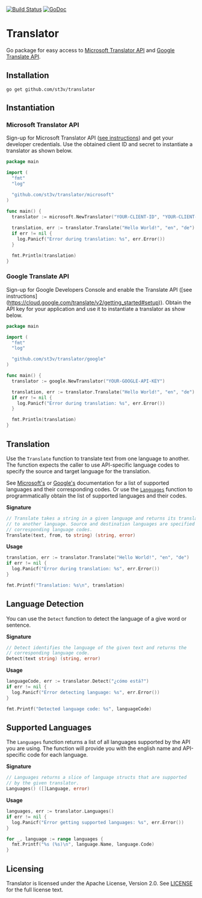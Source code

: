 [![Build Status](https://travis-ci.org/st3v/translator.svg?branch=master)](https://travis-ci.org/st3v/translator)
[![GoDoc](https://godoc.org/github.com/st3v/translator?status.png)](https://godoc.org/github.com/st3v/translator)

Translator
==========

Go package for easy access to 
[Microsoft Translator API](http://msdn.microsoft.com/en-us/library/ff512423.aspx) and 
[Google Translate API](https://cloud.google.com/translate/docs).

## Installation

```
go get github.com/st3v/translator
```

## Instantiation

### Microsoft Translator API

Sign-up for Microsoft Translator API ([see instructions](http://blogs.msdn.com/b/translation/p/gettingstarted1.aspx)) and get your developer credentials. 
Use the obtained client ID and secret to instantiate a translator as shown
below.

```go
package main

import (
  "fmt"
  "log"

  "github.com/st3v/translator/microsoft"
)

func main() {
  translator := microsoft.NewTranslator("YOUR-CLIENT-ID", "YOUR-CLIENT-SECRET")
    
  translation, err := translator.Translate("Hello World!", "en", "de")
  if err != nil {
    log.Panicf("Error during translation: %s", err.Error())
  }

  fmt.Println(translation)
}
```

### Google Translate API

Sign-up for Google Developers Console and enable the Translate API ([see instructions] (https://cloud.google.com/translate/v2/getting_started#setup)).
Obtain the API key for your application and use it to instantiate a translator
as show below.

```go
package main

import (
  "fmt"
  "log"

  "github.com/st3v/translator/google"
)

func main() {
  translator := google.NewTranslator("YOUR-GOOGLE-API-KEY")

  translation, err := translator.Translate("Hello World!", "en", "de")
  if err != nil {
    log.Panicf("Error during translation: %s", err.Error())
  }

  fmt.Println(translation)
}
```

## Translation

Use the `Translate` function to translate text from one language to another. The
function expects the caller to use API-specific language codes to specify the source
and target language for the translation. 

See [Microsoft's](https://msdn.microsoft.com/en-us/library/hh456380.aspx) or 
[Google's](https://cloud.google.com/translate/v2/using_rest#language-params)
documentation for a list of supported languages and their corresponding codes.
Or use the [`Languages`](#languages) function to programmatically obtain the list of 
supported languages and their codes.

**Signature**

```go
// Translate takes a string in a given language and returns its translation
// to another language. Source and destination languages are specified by their
// corresponding language codes.
Translate(text, from, to string) (string, error)
```

**Usage**

```go
translation, err := translator.Translate("Hello World!", "en", "de")
if err != nil {
  log.Panicf("Error during translation: %s", err.Error())
}

fmt.Printf("Translation: %s\n", translation)
```

## Language Detection

You can use the `Detect` function to detect the language of a give word or sentence.

**Signature**

```go
// Detect identifies the language of the given text and returns the
// corresponding language code.
Detect(text string) (string, error)
```

**Usage**

```go
languageCode, err := translator.Detect("¿cómo está?")
if err != nil {
  log.Panicf("Error detecting language: %s", err.Error())
}

fmt.Printf("Detected language code: %s", languageCode)
```

## Supported Languages
<a name="languages"></a>

The `Languages` function returns a list of all languages supported 
by the API you are using. The function will provide you with the english 
name and API-specific code for each language.

**Signature**

```go
// Languages returns a slice of language structs that are supported
// by the given translator.
Languages() ([]Language, error)
```

**Usage**

```go
languages, err := translator.Languages()
if err != nil {
  log.Panicf("Error getting supported languages: %s", err.Error())
}

for _, language := range languages {
  fmt.Printf("%s (%s)\n", language.Name, language.Code)
}
```

## Licensing
Translator is licensed under the Apache License, Version 2.0. See
[LICENSE](https://github.com/st3v/translator/blob/master/LICENSE) for the full
license text.

